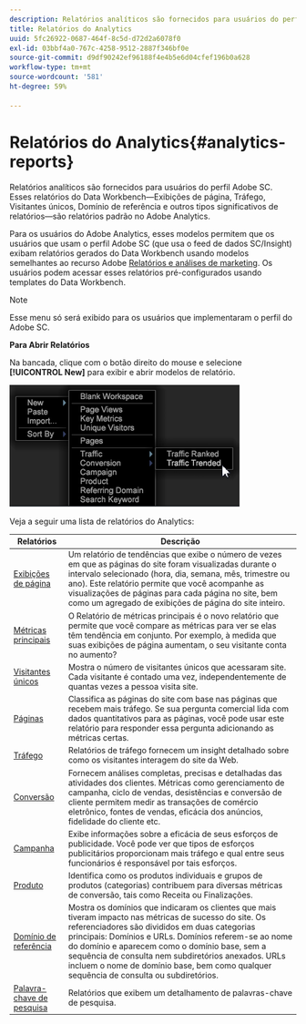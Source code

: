 ```yaml
---
description: Relatórios analíticos são fornecidos para usuários do perfil Adobe SC. Esses relatórios do Data Workbench—Exibições de página, Tráfego, Visitantes únicos, Domínio de referência e outros tipos significativos de relatórios—são relatórios padrão no Adobe Analytics.
title: Relatórios do Analytics
uuid: 5fc26922-0687-464f-8c5d-d72d2a6078f0
exl-id: 03bbf4a0-767c-4258-9512-2887f346bf0e
source-git-commit: d9df90242ef96188f4e4b5e6d04cfef196b0a628
workflow-type: tm+mt
source-wordcount: '581'
ht-degree: 59%

---
```


# Relatórios do Analytics{#analytics-reports}

Relatórios analíticos são fornecidos para usuários do perfil Adobe SC. Esses relatórios do Data Workbench—Exibições de página, Tráfego, Visitantes únicos, Domínio de referência e outros tipos significativos de relatórios—são relatórios padrão no Adobe Analytics.

Para os usuários do Adobe Analytics, esses modelos permitem que os usuários que usam o perfil Adobe SC (que usa o feed de dados SC/Insight) exibam relatórios gerados do Data Workbench usando modelos semelhantes ao recurso Adobe [Relatórios e análises de marketing](http://www.adobe.com/solutions/digital-analytics/marketing-reports-analytics.html?promoid=KAUCM). Os usuários podem acessar esses relatórios pré-configurados usando templates do Data Workbench.

>[!NOTE]
>
>Esse menu só será exibido para os usuários que implementaram o perfil do Adobe SC.

**Para Abrir Relatórios**

Na bancada, clique com o botão direito do mouse e selecione **[!UICONTROL New]** para exibir e abrir modelos de relatório.

![](assets/template_reports.png)

Veja a seguir uma lista de relatórios do Analytics:

| Relatórios | Descrição |
|---|---|
| [Exibições de página](https://docs.adobe.com/content/help/pt-BR/analytics/components/variables/dimensions-reports/reports-page-views.html) | Um relatório de tendências que exibe o número de vezes em que as páginas do site foram visualizadas durante o intervalo selecionado (hora, dia, semana, mês, trimestre ou ano). Este relatório permite que você acompanhe as visualizações de páginas para cada página no site, bem como um agregado de exibições de página do site inteiro. |
| [Métricas principais](https://docs.adobe.com/help/en/analytics/components/variables/dimensions-reports/reports-key-metrics.html) | O Relatório de métricas principais é o novo relatório que permite que você compare as métricas para ver se elas têm tendência em conjunto. Por exemplo, à medida que suas exibições de página aumentam, o seu visitante conta no aumento? |
| [Visitantes únicos](https://docs.adobe.com/content/help/pt-BR/analytics/components/metrics/unique-visitors.html) | Mostra o número de visitantes únicos que acessaram site. Cada visitante é contado uma vez, independentemente de quantas vezes a pessoa visita site. |
| [Páginas](https://docs.adobe.com/content/help/en/analytics/components/variables/dimensions-reports/reports-pages.html) | Classifica as páginas do site com base nas páginas que recebem mais tráfego. Se sua pergunta comercial lida com dados quantitativos para as páginas, você pode usar este relatório para responder essa pergunta adicionando as métricas certas. |
| [Tráfego](https://docs.adobe.com/help/en/analytics/components/variables/dimensions-reports/reports-traffic.html) | Relatórios de tráfego fornecem um insight detalhado sobre como os visitantes interagem do site da Web. |
| [Conversão](https://docs.adobe.com/content/help/pt-BR/analytics/components/dimensions/evar.html) | Fornecem análises completas, precisas e detalhadas das atividades dos clientes. Métricas como gerenciamento de campanha, ciclo de vendas, desistências e conversão de cliente permitem medir as transações de comércio eletrônico, fontes de vendas, eficácia dos anúncios, fidelidade do cliente etc. |
| [Campanha](https://docs.adobe.com/content/help/en/analytics/components/variables/dimensions-reports/reports-campaigns.html) | Exibe informações sobre a eficácia de seus esforços de publicidade. Você pode ver que tipos de esforços publicitários proporcionam mais tráfego e qual entre seus funcionários é responsável por tais esforços. |
| [Produto](https://docs.adobe.com/content/help/pt-BR/analytics/components/variables/dimensions-reports/reports-products.html) | Identifica como os produtos individuais e grupos de produtos (categorias) contribuem para diversas métricas de conversão, tais como Receita ou Finalizações. |
| [Domínio de referência](https://docs.adobe.com/content/help/en/analytics/components/variables/dimensions-reports/reports-referring-domains.html) | Mostra os domínios que indicaram os clientes que mais tiveram impacto nas métricas de sucesso do site. Os referenciadores são divididos em duas categorias principais: Domínios e URLs. Domínios referem-se ao nome do domínio e aparecem como o domínio base, sem a sequência de consulta nem subdiretórios anexados. URLs incluem o nome de domínio base, bem como qualquer sequência de consulta ou subdiretórios. |
| [Palavra-chave de pesquisa](https://docs.adobe.com/content/help/en/analytics/components/variables/dimensions-reports/reports-search-keywords.html) | Relatórios que exibem um detalhamento de palavras-chave de pesquisa. |
